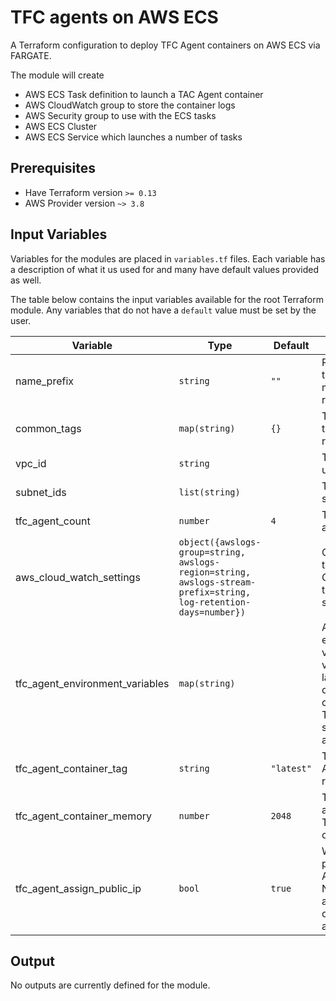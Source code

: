 # TFC agents on AWS ECS

A Terraform configuration to deploy TFC Agent containers on AWS ECS via FARGATE.

The module will create

* AWS ECS Task definition to launch a TAC Agent container
* AWS CloudWatch group to store the container logs
* AWS Security group to use with the ECS tasks
* AWS ECS Cluster
* AWS ECS Service which launches a number of tasks

## Prerequisites

* Have Terraform version `>= 0.13`
* AWS Provider version `~> 3.8`

## Input Variables

Variables for the modules are placed in `variables.tf` files. Each variable has a description of what it us used for and many have default values provided as well.

The table below contains the input variables available for the root Terraform module. Any variables that do not have a `default` value must be set by the user.

| Variable | Type | Default | Description |
| -------- | ---- | ------- | ----------- |
| name_prefix | `string` | `""` | Prefix to be used in the names of the managed resources. |
| common_tags | `map(string)` | `{}` | Tags to attach to the managed resources. |
| vpc_id | `string` | |  The Id of the VPC to use. |
| subnet_ids | `list(string)` | | The Ids of the subnets to use. |
| tfc_agent_count | `number` | `4` | The number of active agents. |
| aws_cloud_watch_settings | `object({awslogs-group=string, awslogs-region=string, awslogs-stream-prefix=string, log-retention-days=number})` | |Object containing the settings for the Cloud Watch group the ECS logs will be sent to. |
| tfc_agent_environment_variables | `map(string)` | | A map of environment variables and their values to set in the launched containers. Must contain TFC_AGENT_TOKEN set to a valid TFC agent pool token. |
| tfc_agent_container_tag | `string` | `"latest"` | The tag of the TFC Agent container to run. |
| tfc_agent_container_memory | `number` | `2048` | The memory allocated for the TFC Agent containers. |
| tfc_agent_assign_public_ip | `bool` | `true` |Whether to assign a public IP to the TFC Agent containers. Note that the agents neet outbound internet access.

## Output

No outputs are currently defined for the module.


